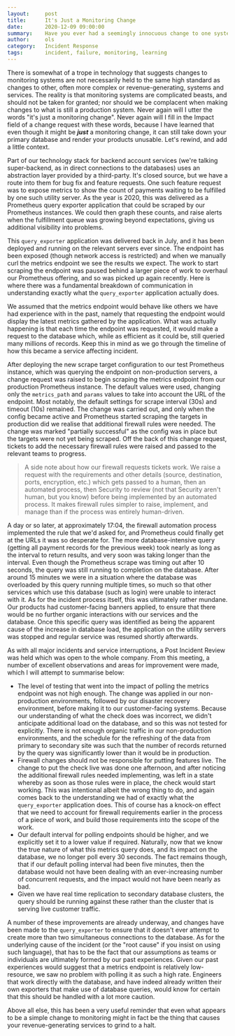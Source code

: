 ```yaml
---
layout:     post
title:      It's Just a Monitoring Change
date:       2020-12-09 09:00:00
summary:    Have you ever had a seemingly innocuous change to one system affect another in a catastrophic way? If yes, you might notice a few familiar themes in this write-up. If no, then read it now, before it's too late.
author:     ols
category:   Incident Response
tags:       incident, failure, monitoring, learning
---
```


There is somewhat of a trope in technology that suggests changes to monitoring systems are not necessarily held to the same high standard as changes to other, often more complex or revenue-generating, systems and services. The reality is that monitoring systems are complicated beasts, and should not be taken for granted; nor should we be complacent when making changes to what is still a production system. Never again will I utter the words "it's just a monitoring change". Never again will I fill in the Impact field of a change request with these words, because I have learned that even though it might be **_just_** a monitoring change, it can still take down your primary database and render your products unusable. Let's rewind, and add a little context.

Part of our technology stack for backend account services (we're talking super-backend, as in direct connections to the databases) uses an abstraction layer provided by a third-party. It's closed source, but we have a route into them for bug fix and feature requests. One such feature request was to expose metrics to show the count of payments waiting to be fulfilled by one such utility server. As the year is 2020, this was delivered as a Prometheus query exporter application that could be scraped by our Prometheus instances. We could then graph these counts, and raise alerts when the fulfillment queue was growing beyond expectations, giving us additional visibility into problems.

This `query_exporter` application was delivered back in July, and it has been deployed and running on the relevant servers ever since. The endpoint has been exposed (though network access is restricted) and when we manually curl the metrics endpoint we see the results we expect. The work to start scraping the endpoint was paused behind a larger piece of work to overhaul our Prometheus offering, and so was picked up again recently. Here is where there was a fundamental breakdown of communication in understanding exactly what the `query_exporter` application actually does.

We assumed that the metrics endpoint would behave like others we have had experience with in the past, namely that requesting the endpoint would display the latest metrics gathered by the application. What was actually happening is that each time the endpoint was requested, it would make a request to the database which, while as efficient as it could be, still queried many millions of records.  Keep this in mind as we go through the timeline of how this became a service affecting incident.

After deploying the new scrape target configuration to our test Prometheus instance, which was querying the endpoint on non-production servers, a change request was raised to begin scraping the metrics endpoint from our production Prometheus instance. The default values were used, changing only the `metrics_path` and `params` values to take into account the URL of the endpoint. Most notably, the default settings for scrape interval (30s) and timeout (10s) remained. The change was carried out, and only when the config became active and Prometheus started scraping the targets in production did we realise that additional firewall rules were needed. The change was marked "partially successful" as the config was in place but the targets were not yet being scraped. Off the back of this change request, tickets to add the necessary firewall rules were raised and passed to the relevant teams to progress.

> A side note about how our firewall requests tickets work. We raise a request with the requirements and other details (source, destination, ports, encryption, etc.) which gets passed to a human, then an automated process, then Security to review (not that Security aren't human, but you know) before being implemented by an automated process. It makes firewall rules simpler to raise, implement, and manage than if the process was entirely human-driven.

A day or so later, at approximately 17:04, the firewall automation process implemented the rule that we'd asked for, and Prometheus could finally get at the URLs it was so desperate for. The more database-intensive query (getting all payment records for the previous week) took nearly as long as the interval to return results, and very soon was taking longer than the interval. Even though the Prometheus scrape was timing out after 10 seconds, the query was still running to completion on the database. After around 15 minutes we were in a situation where the database was overloaded by this query running multiple times, so much so that other services which use this database (such as login) were unable to interact with it. As for the incident process itself, this was ultimately rather mundane. Our products had customer-facing banners applied, to ensure that there would be no further organic interactions with our services and the database. Once this specific query was identified as being the apparent cause of the increase in database load, the application on the utility servers was stopped and regular service was resumed shortly afterwards.

As with all major incidents and service interruptions, a Post Incident Review was held which was open to the whole company. From this meeting, a number of excellent observations and areas for improvement were made, which I will attempt to summarise below:

* The level of testing that went into the impact of polling the metrics endpoint was not high enough. The change was applied in our non-production environments, followed by our disaster recovery environment, before making it to our customer-facing systems. Because our understanding of what the check does was incorrect, we didn't anticipate additional load on the database, and so this was not tested for explicitly. There is not enough organic traffic in our non-production environments, and the schedule for the refreshing of the data from primary to secondary site was such that the number of records returned by the query was significantly lower than it would be in production.
* Firewall changes should not be responsible for putting features live. The change to put the check live was done one afternoon, and after noticing the additional firewall rules needed implementing, was left in a state whereby as soon as those rules were in place, the check would start working. This was intentional albeit the wrong thing to do, and again comes back to the understanding we had of exactly what the `query_exporter` application does. This of course has a knock-on effect that we need to account for firewall requirements earlier in the process of a piece of work, and build those requirements into the scope of the work.
* Our default interval for polling endpoints should be higher, and we explicitly set it to a lower value if required. Naturally, now that we know the true nature of what this metrics query does, and its impact on the database, we no longer poll every 30 seconds. The fact remains though, that if our default polling interval had been five minutes, then the database would not have been dealing with an ever-increasing number of concurrent requests, and the impact would not have been nearly as bad.
* Given we have real time replication to secondary database clusters, the query should be running against these rather than the cluster that is serving live customer traffic.

A number of these improvements are already underway, and changes have been made to the `query_exporter`  to ensure that it doesn't ever attempt to create more than two simultaneous connections to the database. As for the underlying cause of the incident (or the "root cause" if you insist on using such language), that has to be the fact that our assumptions as teams or individuals are ultimately formed by our past experiences. Given our past experiences would suggest that a metrics endpoint is relatively low-resource, we saw no problem with polling it as such a high rate. Engineers that work directly with the database, and have indeed already written their own exporters that make use of database queries, would know for certain that this should be handled with a lot more caution.

Above all else, this has been a very useful reminder that even what appears to be a simple change to monitoring might in fact be the thing that causes your revenue-generating services to grind to a halt.
